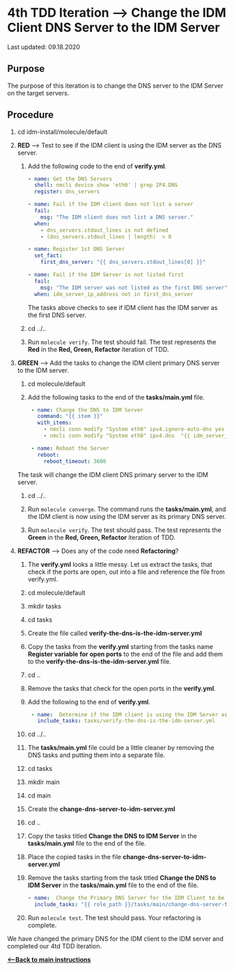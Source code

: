 # 4th TDD Iteration -->  Change the IDM Client DNS Server to the IDM Server

Last updated: 09.18.2020

## Purpose

The purpose of this iteration is to change the DNS server to the IDM Server on the target servers.

## Procedure
1. cd idm-install/molecule/default

1. **RED** --> Test to see if the IDM client is using the IDM server as the DNS server.
    
    1. Add the following code to the end of **verify.yml**.
        
        ```yaml
        - name: Get the DNS Servers
          shell: nmcli device show 'eth0' | grep IP4.DNS
          register: dns_servers
    
        - name: Fail if the IDM client does not list a server
          fail:
            msg: "The IDM client does not list a DNS server."
          when:
            - dns_servers.stdout_lines is not defined
            - (dns_servers.stdout_lines | length)  > 0
    
        - name: Register 1st DNS Server
          set_fact:
            first_dns_server: "{{ dns_servers.stdout_lines[0] }}"
    
        - name: Fail if the IDM Server is not listed first
          fail:
            msg: "The IDM server was not listed as the first DNS server"
          when: idm_server_ip_address not in first_dns_server
        ```
           
        The tasks above checks to see if IDM client has the IDM server
        as the first DNS server.
        
    1. cd ../..
    1. Run `molecule verify`.  The test should fail.  The test represents
       the **Red** in the **Red, Green, Refactor** iteration of TDD.

1. **GREEN** --> Add the tasks to change the IDM client primary DNS server to the
   IDM server.
     
    1. cd molecule/default
        
    1. Add the following tasks to the end of the **tasks/main.yml** file.
        
        ```yaml
         - name: Change the DNS to IDM Server
           command: "{{ item }}"
           with_items:
             - nmcli conn modify "System eth0" ipv4.ignore-auto-dns yes
             - nmcli conn modify "System eth0" ipv4.dns  "{{ idm_server_ip_address }} 8.8.8.8"
        
         - name: Reboot the Server
           reboot:
             reboot_timeout: 3600
        ```   
           
    The task will change the IDM client DNS primary server to the IDM server.
        
    1. cd ../..
    
    1. Run `molecule converge`.  The command runs the **tasks/main.yml**,
       and the IDM client is now using the IDM server as its primary DNS server.
    
    1. Run `molecule verify`. The test should pass.  The test represents
    the **Green** in the **Red, Green, Refactor** iteration of TDD.

1. **REFACTOR** --> Does any of the code need **Refactoring**?

    1. The **verify.yml** looks a little messy.  Let us extract the
       tasks, that check if the ports are open, out into a file and reference 
       the file from verify.yml.
        
    1. cd molecule/default
        
    1. mkdir tasks
        
    1. cd tasks
        
    1. Create the file called **verify-the-dns-is-the-idm-server.yml**
    
    1. Copy the tasks from the **verify.yml** starting from the tasks name 
       **Register variable for open ports** to the end of the file and add 
       them to the **verify-the-dns-is-the-idm-server.yml** file.
        
    1. cd ..
        
    1. Remove the tasks that check for the open ports in the **verify.yml**.
        
    1. Add the following to the end of **verify.yml**.
        
        ```yaml
         - name:  Determine if the IDM client is using the IDM Server as its Primary DNS Server
           include_tasks: tasks/verify-the-dns-is-the-idm-server.yml
       ```          
           
    1. cd ../..
    1. The **tasks/main.yml** file could be a little cleaner by removing the 
       DNS tasks and putting them into a separate file.
    
    1. cd tasks
    
    1. mkdir main
    
    1. cd main
    
    1. Create the **change-dns-server-to-idm-server.yml**   
    
    1. cd ..
    
    1. Copy the tasks titled **Change the DNS to IDM Server** in the
       **tasks/main.yml** file to the end of the file.
       
    1. Place the copied tasks in the file **change-dns-server-to-idm-server.yml**
    
    1. Remove the tasks starting from the task titled **Change the DNS to IDM Server**
       in the **tasks/main.yml** file to the end of the file.
       
        ```yaml
        - name:  Change the Primary DNS Server for the IDM Client to be the IDM Server
          include_tasks: "{{ role_path }}/tasks/main/change-dns-server-to-idm-server.yml"
        ```
       
   1. Run `molecule test`.  The test should pass.  Your refactoring is complete.

We have changed the primary DNS for the IDM client to the IDM server and completed 
our 4td TDD iteration.

[**<--Back to main instructions**](../readme.md#4thTDD)
